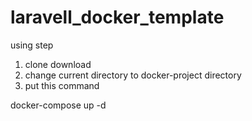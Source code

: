 # laravell_docker_template

using step

1. clone download
2. change current directory to docker-project directory
3. put this command

docker-compose up -d

